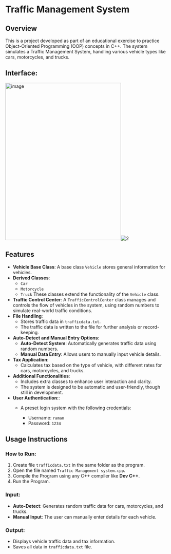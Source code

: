 # Traffic Management System 
## Overview
This is a project developed as part of an educational exercise to practice Object-Oriented Programming (OOP) concepts in C++. The system simulates a Traffic Management System, handling various vehicle types like cars, motorcycles, and trucks.




## Interface:
<img width="360" height="490" alt="image" src="https://github.com/user-attachments/assets/dc05a1a3-1bb8-4682-aac4-6f291e15e5f9" />![2](https://github.com/user-attachments/assets/8527b1ff-5276-408e-b3a6-ca883ed8ac32)


## Features

- **Vehicle Base Class**: A base class `Vehicle` stores general information for vehicles.
- **Derived Classes**:
  - `Car`
  - `Motorcycle`
  - `Truck`
  These classes extend the functionality of the `Vehicle` class.
- **Traffic Control Center**: A `TrafficControlCenter` class manages and controls the flow of vehicles in the system, using random numbers to simulate real-world traffic conditions.
- **File Handling**:
  - Stores traffic data in `trafficdata.txt`.
  - The traffic data is written to the file for further analysis or record-keeping.
- **Auto-Detect and Manual Entry Options**:
  - **Auto-Detect System**: Automatically generates traffic data using random numbers.
  - **Manual Data Entry**: Allows users to manually input vehicle details.
- **Tax Application**:
  - Calculates tax based on the type of vehicle, with different rates for cars, motorcycles, and trucks.
- **Additional Functionalities**:
  - Includes extra classes to enhance user interaction and clarity.
  - The system is designed to be automatic and user-friendly, though still in development.
- **User Authentication:**:
  - A preset login system with the following credentials:
    
    - Username: `raman`
    - Password: `1234`

## Usage Instructions

### How to Run:
1. Create file `trafficdata.txt` in the same folder as the program.
2. Open the file named `Traffic Management system.cpp`.
3. Compile the Program using any C++ compiler like **Dev C++**.
4. Run the Program.

### Input:
- **Auto-Detect**: Generates random traffic data for cars, motorcycles, and trucks.
- **Manual Input**: The user can manually enter details for each vehicle.

### Output:
- Displays vehicle traffic data and tax information.
- Saves all data in `trafficdata.txt` file.




